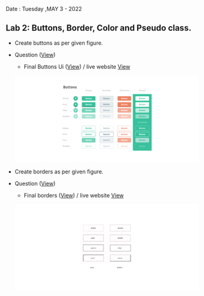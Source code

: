 
Date : Tuesday ,MAY 3 - 2022
## Lab 2: Buttons, Border, Color and Pseudo class.

* Create buttons as per given figure.
- Question ([View](https://github.com/nishalgurung4/wt-2020/tree/main/Labs/Lab2)) 


    - Final Buttons Ui ([View](Buttons.html)) / live website [View](https://narayandhakal09.github.io/wt-lab-assignment/Labs/Lab%202/Buttons.html)
    
    ![ques1](Final-buttons-ui.png)


* Create borders as per given figure.
- Question ([View](https://github.com/nishalgurung4/wt-2020/tree/main/Labs/Lab2)) 


    - Final borders  ([View](Borders.html)) / live website [View](https://narayandhakal09.github.io/wt-lab-assignment/Labs/Lab%202/Borders.html)
    
    ![ques1](Final-Borders-ui.png)